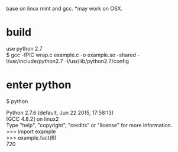 base on linux mint and gcc.
*may work on OSX.

# build
use python 2.7  
$ gcc -fPIC wrap.c example.c -o example.so -shared  -I/usr/include/python2.7 -I/usr/lib/python2.7/config

# enter python
$ python

Python 2.7.6 (default, Jun 22 2015, 17:58:13)  
[GCC 4.8.2] on linux2  
Type "help", "copyright", "credits" or "license" for more information.  
\>>> import example  
\>>> example.fact(6)  
720
